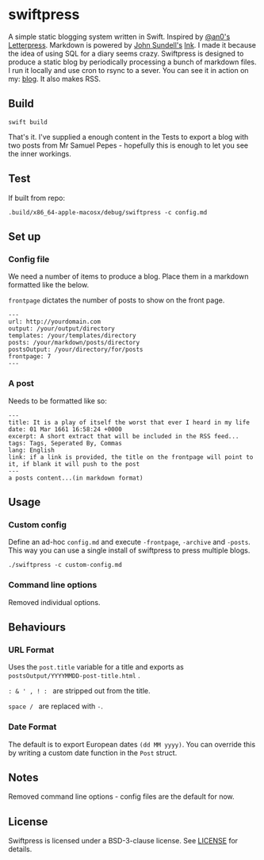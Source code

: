 # swiftpress

A simple static blogging system written in Swift. Inspired by [@an0's](https://github.com/an0) [Letterpress](https://github.com/an0/Letterpress). Markdown is powered by [John Sundell's](https://www.swiftbysundell.com) [Ink](https://github.com/JohnSundell/Ink). I made it because the idea of using SQL for a diary seems crazy. Swiftpress is designed to produce a static blog by periodically processing a bunch of markdown files. I run it locally and use cron to rsync to a sever. 
You can see it in action on my: [blog](https://chanc.ee). It also makes RSS.


## Build
```
swift build
```
That's it. I've supplied a enough content in the Tests to export a blog with two posts from Mr Samuel Pepes - hopefully this is enough to let you see the inner workings.


## Test
If built from repo:
```
.build/x86_64-apple-macosx/debug/swiftpress -c config.md
```

## Set up

### Config file
We need a number of items to produce a blog. Place them in a markdown formatted like the below. 

`frontpage` dictates the number of posts to show on the front page.
```
---
url: http://yourdomain.com
output: /your/output/directory
templates: /your/templates/directory
posts: /your/markdown/posts/directory
postsOutput: /your/directory/for/posts
frontpage: 7
---
```

### A post
Needs to be formatted like so:
```
---
title: It is a play of itself the worst that ever I heard in my life
date: 01 Mar 1661 16:58:24 +0000 
excerpt: A short extract that will be included in the RSS feed...
tags: Tags, Seperated By, Commas
lang: English       
link: if a link is provided, the title on the frontpage will point to it, if blank it will push to the post
---
a posts content...(in markdown format)
```

## Usage

### Custom config
Define an ad-hoc  `config.md` and execute `-frontpage`, `-archive` and `-posts`. This way you can use a single install of swiftpress to press multiple blogs.
```
./swiftpress -c custom-config.md
```

### Command line options
Removed individual options.


## Behaviours

### URL Format
Uses the `post.title` variable for a title and exports as `postsOutput/YYYYMMDD-post-title.html` .

`: & ' , ! : `  are stripped out from the title.
 
 `space / ` are replaced with `-`.


### Date Format
The default is to export European dates `(dd MM yyyy)`.  You can override this by writing a custom date function in the `Post` struct.

## Notes
Removed command line options - config files are the default for now.

## License

Swiftpress is licensed under a BSD-3-clause license. See [LICENSE](LICENSE) for details.

